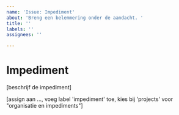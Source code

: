 ```yaml
---
name: 'Issue: Impediment'
about: 'Breng een belemmering onder de aandacht. '
title: ''
labels: ''
assignees: ''

---
```


# Impediment

[beschrijf de impediment]

[assign aan ..., voeg label 'impediment' toe, kies bij 'projects' voor "organisatie en impediments"]
